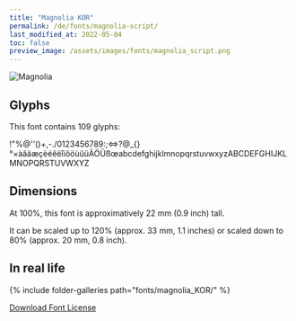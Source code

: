```yaml
---
title: "Magnolia KOR"
permalink: /de/fonts/magnolia-script/
last_modified_at: 2022-05-04
toc: false
preview_image: /assets/images/fonts/magnolia_script.png
---
```

![Magnolia](/assets/images/fonts/magnolia_script.png)
## Glyphs

This font contains 109 glyphs:

!"%@'’()+,-./0123456789:;<=>?@\_{}°×àâäæçèéêëîïôöùûüÄÖÜßœabcdefghijklmnopqrstuvwxyzABCDEFGHIJKLMNOPQRSTUVWXYZ

## Dimensions

At 100%, this font is approximatively 22 mm (0.9 inch) tall.

It can be scaled up to 120% (approx. 33 mm, 1.1  inches) or scaled down to  80% (approx.  20 mm, 0.8 inch).


## In real life

{% include folder-galleries path="fonts/magnolia_KOR/" %}

[Download Font License](https://github.com/inkstitch/inkstitch/tree/main/fonts/magnolia_%20KOR/LICENSE)
